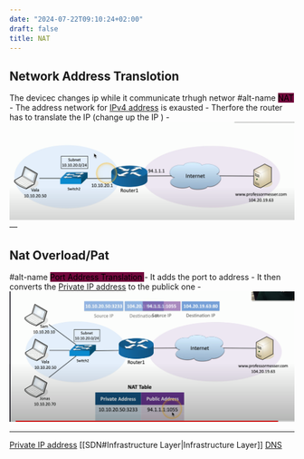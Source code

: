 ```yaml
---
date: "2024-07-22T09:10:24+02:00"
draft: false
title: NAT
---
```


## Network Address Translotion

The devicec changes ip while it communicate trhugh networ #alt-name
<mark style="background: #72083D;">NAT</mark> - The address network for
[IPv4
address](/Network/basic_network_connections/IPv4_address) is
exausted - Therfore the router has to translate the IP (change up the IP
) -
![NetwrokAdressTransloation_visual.png](/static/NetwrokAdressTransloation_visual.png)
—

## Nat Overload/Pat

#alt-name <mark style="background: #72083D;">Port Address Translation
</mark> - It adds the port to address - It then converts the [Private IP
address](/Network/basic_network_connections/Private_IP_address)
to the publick one -
![Pasted_image_20230416210721.png](/static/Pasted_image_20230416210721.png)

------------------------------------------------------------------------

[Private IP
address](/Network/basic_network_connections/Private_IP_address)
\[\[SDN#Infrastructure Layer\|Infrastructure Layer\]\]
[DNS](/Network/Phisicall/DNS)
